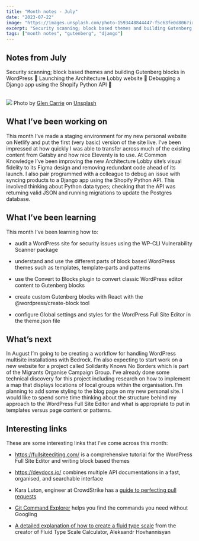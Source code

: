 ```yaml
---
title: "Month notes - July"
date: "2023-07-22"
image: "https://images.unsplash.com/photo-1593448844447-f5c63fe0d806?ixlib=rb-4.0.3&ixid=M3wxMjA3fDB8MHxwaG90by1wYWdlfHx8fGVufDB8fHx8fA%3D%3D&auto=format&fit=crop&w=1740&q=80"
excerpt: "Security scanning; block based themes and building Gutenberg blocks in WordPress 🧱 Launching the Architecture Lobby website 🏢 Debugging a Django app using the Shopify Python API 🛒"
tags: ["month notes", "gutenberg", "django"]
---
```


<article>

<h1> Notes from July </h1>
Security scanning; block based themes and building Gutenberg blocks in WordPress 🧱 Launching the Architecture Lobby website 🏢 Debugging a Django app using the Shopify Python API 🛒
<br><br>

![](https://images.unsplash.com/photo-1593448844447-f5c63fe0d806?ixlib=rb-4.0.3&ixid=M3wxMjA3fDB8MHxwaG90by1wYWdlfHx8fGVufDB8fHx8fA%3D%3D&auto=format&fit=crop&w=1740&q=80)
Photo by <a href="https://unsplash.com/@glencarrie?utm_source=unsplash&utm_medium=referral&utm_content=creditCopyText">Glen Carrie</a> on <a href="https://unsplash.com/photos/RanxGMHPsLI?utm_source=unsplash&utm_medium=referral&utm_content=creditCopyText">Unsplash</a>
  

<h2> What I’ve been working on</h2>
This month I’ve made a staging environment for my new personal website on Netlify and put the first (very basic) version of the site live. I’ve been impressed at how quickly I was able to transfer across much of the existing content from Gatsby and how nice Eleventy is to use. At Common Knowledge I’ve been improving the new Architecture Lobby site’s visual fidelity to its Figma design and removing redundant code ahead of its launch. I also pair programmed with a colleague to debug an issue with syncing products to a Django app using the Shopify Python API. This involved thinking about Python data types; checking that the API was returning valid JSON and running migrations to update the Postgres database. 

<h2>What I’ve been learning</h2>

This month I’ve been learning how to:

- audit a WordPress site for security issues using the WP-CLI Vulnerability Scanner package 

- understand and use the different parts of block based WordPress themes such as templates, template-parts and patterns

- use the Convert to Blocks plugin to convert classic WordPress editor content to Gutenberg blocks

- create custom Gutenberg blocks with React with the @wordpress/create-block tool

- configure Global settings and styles for the WordPress Full Site Editor in the theme.json file

<h2>What’s next</h2>
In August I’m going to be creating a workflow for handling WordPress multisite installations with Bedrock. I’m also expecting to start work on a new website for a project called Solidarity Knows No Borders which is part of the Migrants Organise Campaign Group. I’ve already done some technical discovery for this project including research on how to implement a map that displays locations of local groups within the organisation. I’m planning to add some styling to the blog page on my new personal site. I would like to spend some time thinking about the structure behind my approach to the WordPress Full Site Editor and what is appropriate to put in templates versus page content or patterns. 

<h2>Interesting links</h2>

These are some interesting links that I’ve come across this month:

- https://fullsiteediting.com/  is a comprehensive tutorial for  the WordPress Full Site Editor and writing block based themes

- https://devdocs.io/ combines multiple API documentations in a fast, organised, and searchable interface

- Kara Luton, engineer at CrowdStrike has a [guide to perfecting pull requests](https://dev.to/karaluton/a-guide-to-perfecting-pull-requests-2b66)

- [Git Command Explorer](https://gitexplorer.com/) helps you find the commands you need without Googling

- [A detailed explanation of how to create a fluid type scale](https://www.aleksandrhovhannisyan.com/blog/fluid-type-scale-with-css-clamp/) from the creator of Fluid Type Scale Calculator, Aleksandr Hovhannisyan 

</article>
